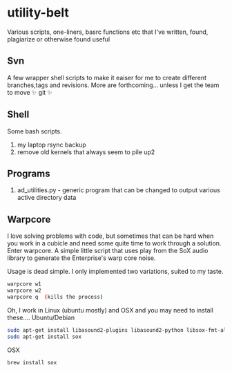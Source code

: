 utility-belt
============

Various scripts, one-liners, basrc functions etc that I've written, found, plagiarize or otherwise found useful

Svn
--------
A few wrapper shell scripts to make it eaiser for me to create different branches,tags and 
revisions.  More are forthcoming... unless I get the team to move :sparkles: git :sparkles:

Shell
--------
Some bash scripts.
 1.  my laptop rsync backup
 1.  remove old kernels that always seem to pile up2

Programs
--------
1. ad_utilities.py - generic program that can be changed to output various active directory data


Warpcore
--------
I love solving problems with code, but sometimes that can be hard when you
work in a cubicle and need some quite time to work through a solution.
Enter warpcore.  A simple little script that uses play from the SoX
audio library to generate the Enterprise's warp core noise.  

Usage is dead simple.  I only implemented two variations, suited to my taste.  
```bash
warpcore w1
warpcore w2
warpcore q  (kills the process)
```

Oh, I work in Linux (ubuntu mostly) and OSX and you may need to install
these....
Ubuntu/Debian
```bash
sudo apt-get install libasound2-plugins libasound2-python libsox-fmt-all
sudo apt-get install sox
```
OSX
```bash
brew install sox
```

